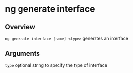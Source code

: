 # ng generate interface

## Overview
`ng generate interface [name] <type>` generates an interface

## Arguments

`type` optional string to specify the type of interface
